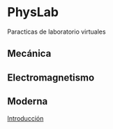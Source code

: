 # PhysLab
Paracticas de laboratorio virtuales

## 
## Mecánica
## Electromagnetismo
## Moderna
[Introducción](https://github.com/ladino72/PhysLab)
